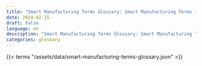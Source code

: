 ```yaml
---
title: "Smart Manufacturing Terms Glossary: Smart Manufacturing Terms in 2024"  
date: 2024-02-25
draft: false
language: en
description: "Smart Manufacturing Terms Glossary: Smart Manufacturing Terms in 2024 | Smart Manufacturing Terms Glossary"
categories: glossary
---
```


{{< terms "/assets/data/smart-manufacturing-terms-glossary.json" >}}